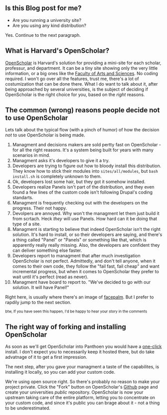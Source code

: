 ## Is this Blog post for me?

* Are you running a university site?
* Are you using any kind distribution?

Yes. Continue to the next paragraph.

## What is Harvard's OpenScholar?

[OpenScholar](http://openscholar.harvard.edu/) is Harvard's solution for providing a mini-site for each scholar, professur, and department. It can be a tiny site showing only the very little information, or a big ones like the [Faculty of Arts and Sciences](http://www.fas.harvard.edu/). No coding required.
I won't go over all the features, trust me, there's a lot of costumization that can be done there. What I do want to talk about it, after being approached by several universities, is the subject of deciding if OpenScholar is the right choice for you, based on the _right_ reasons.

## The common (wrong) reasons people decide not to use OpenScholar
Lets talk about the typical flow (with a pinch of humor) of how the decision _not_ to use OpenScholar is being made.

1. Managment and decisions makers are sold pertty fast on OpenScholar - for all the right reasons. It's a system being built for years with many scenarios in mind.
1. Managment asks it's developers to give it a try.
1. Developers are trying to figure out how to bloody install this distribution. They know how to stick their modules into ``sites/all/modules``, but ``bash install.sh`` is completely unknown to them.
1. Ok, developers lost some hair, but they got it somehow installed.
1. Developers realize Panels isn't part of the distribution, and they even found a few lines of the custom code isn't following Drupal's coding standarts.
1. Managment is frequently checking out with the developers on the progress. Their not happy.
1. Devolpers are annoyed. Why won't the managment let them just build it from scrtach. Heck _they_ will use Panels. How hard can it be doing that type of a site.
1. Managment is starting to believe that indeed OpenScholar isn't the right solution.  It's hard to install, or so their developers are saying, and there's a thing called "Panel" or "Panels" or something like that, which is apparently really really missing. Also, the developers are confident they can deliver something else faster.
1. Developers report to managment that after much investigation OpenScholar is not perfect. Admittedly, and don't tell anyone, when it comes to their own code, they follow the "fail fast, fail cheap" and want incremental progress, but when it comes to OpenScholar they prefer to wait until it's perfect (read as never).
1. Managment have board to report to. "We've decided to go with our solution. It will have Panel!"

Right here, is usually where there's an image of [facepalm](http://en.wikipedia.org/wiki/Facepalm). But I prefer to rapdily jump to the next section.

<small>btw, If you have seen this happen, I'd be happy to hear your story in the comments</small>

## The right way of forking and installing OpenScholar

As soon as we'll get OpenScholar into Panthoen you would have a [one-click](https://github.com/openscholar/openscholar/issues/4135) install. I don't expect you to necessarily keep it hosted there, but do take advatnage of it to get a first impression.

The next step, after you gave your managment a taste of the capabilites, is installing it locally, so you can add your custom code.

We're using open source right. So there's probably no reason to make your project private. Click the "Fork" button on OpenScholar's [Github](https://github.com/openscholar/openscholar) page and create your universities _public_ repository. OpenScholar is now your upstream taking care of the entire platform, letting you to concentrate on your custom code, and since it's public you can brage about it - not a thing to be underestimated.
